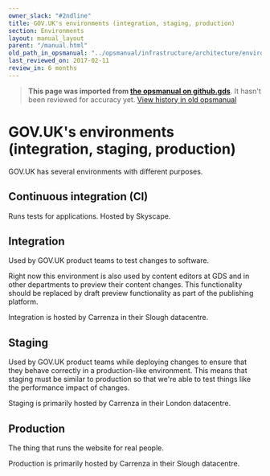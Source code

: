 ```yaml
---
owner_slack: "#2ndline"
title: GOV.UK's environments (integration, staging, production)
section: Environments
layout: manual_layout
parent: "/manual.html"
old_path_in_opsmanual: "../opsmanual/infrastructure/architecture/environments.md"
last_reviewed_on: 2017-02-11
review_in: 6 months
---
```


> **This page was imported from [the opsmanual on github.gds](https://github.gds/gds/opsmanual)**.
It hasn't been reviewed for accuracy yet.
[View history in old opsmanual](https://github.gds/gds/opsmanual/tree/master/infrastructure/architecture/environments.md)


# GOV.UK's environments (integration, staging, production)

GOV.UK has several environments with different purposes.

## Continuous integration (CI)

Runs tests for applications. Hosted by Skyscape.

## Integration

Used by GOV.UK product teams to test changes to software.

Right now this environment is also used by content editors at GDS and in other departments
to preview their content changes. This functionality should be replaced by draft preview
functionality as part of the publishing platform.

Integration is hosted by Carrenza in their Slough datacentre.

## Staging

Used by GOV.UK product teams while deploying changes to ensure that they behave correctly
in a production-like environment. This means that staging must be similar to production
so that we're able to test things like the performance impact of changes.

Staging is primarily hosted by Carrenza in their London datacentre.

## Production

The thing that runs the website for real people.

Production is primarily hosted by Carrenza in their Slough datacentre.
